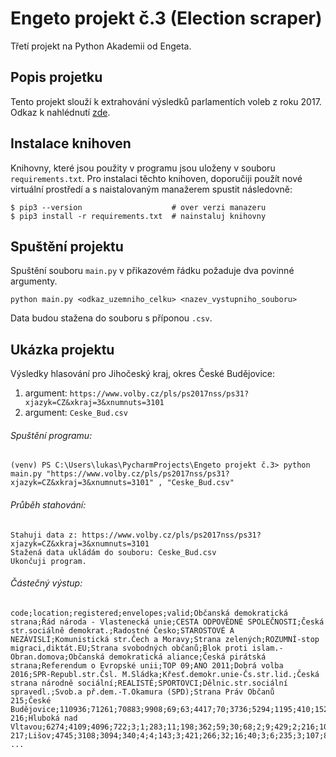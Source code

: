 # Engeto projekt č.3 (Election scraper)
Třetí projekt na Python Akademii od Engeta. 

## Popis projetku
Tento projekt slouží k extrahování výsledků parlamentích voleb z roku 2017. Odkaz k nahlédnutí [zde](https://www.volby.cz/pls/ps2017nss/ps3?xjazyk=CZ).

## Instalace knihoven
Knihovny, které jsou použity v programu jsou uloženy v souboru `requirements.txt`. Pro instalaci těchto knihoven, doporučiji použít nové virtuální prostředí a s naistalovaným manažerem spustit následovně:
```
$ pip3 --version                    # over verzi manazeru
$ pip3 install -r requirements.txt  # nainstaluj knihovny
```

## Spuštění projektu
Spuštění souboru `main.py` v přikazovém řádku požaduje dva povinné argumenty.
```
python main.py <odkaz_uzemniho_celku> <nazev_vystupniho_souboru>
```
Data budou stažena do souboru s příponou `.csv`.

## Ukázka projektu
Výsledky hlasování pro Jihočeský kraj, okres České Budějovice:

1. argument:  `https://www.volby.cz/pls/ps2017nss/ps31?xjazyk=CZ&xkraj=3&xnumnuts=3101`
2. argument:  `Ceske_Bud.csv`

###### Spuštění programu:
```
(venv) PS C:\Users\lukas\PycharmProjects\Engeto projekt č.3> python main.py "https://www.volby.cz/pls/ps2017nss/ps31?xjazyk=CZ&xkraj=3&xnumnuts=3101" , "Ceske_Bud.csv"
```

###### Průběh stahování:
```
Stahuji data z: https://www.volby.cz/pls/ps2017nss/ps31?xjazyk=CZ&xkraj=3&xnumnuts=3101
Stažená data ukládám do souboru: Ceske_Bud.csv
Ukončuji program.
```

###### Částečný výstup:
```
code;location;registered;envelopes;valid;Občanská demokratická strana;Řád národa - Vlastenecká unie;CESTA ODPOVĚDNÉ SPOLEČNOSTI;Česká str.sociálně demokrat.;Radostné Česko;STAROSTOVÉ A NEZÁVISLÍ;Komunistická str.Čech a Moravy;Strana zelených;ROZUMNÍ-stop migraci,diktát.EU;Strana svobodných občanů;Blok proti islam.-Obran.domova;Občanská demokratická aliance;Česká pirátská strana;Referendum o Evropské unii;TOP 09;ANO 2011;Dobrá volba 2016;SPR-Republ.str.Čsl. M.Sládka;Křesť.demokr.unie-Čs.str.lid.;Česká strana národně sociální;REALISTÉ;SPORTOVCI;Dělnic.str.sociální spravedl.;Svob.a př.dem.-T.Okamura (SPD);Strana Práv Občanů
215;České Budějovice;110936;71261;70883;9908;69;63;4417;70;3736;5294;1195;410;1526;55;156;7601;57;4675;19528;64;106;3525;81;1202;172;122;6616;235
216;Hluboká nad Vltavou;6274;4109;4096;722;3;1;283;11;198;362;59;30;68;2;9;429;2;216;1033;2;8;210;2;50;14;13;360;9
217;Lišov;4745;3108;3094;340;4;4;143;3;421;266;32;16;40;3;6;235;3;107;827;1;6;202;2;37;13;4;376;3
...
```
